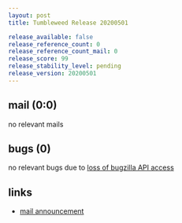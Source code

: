 ```yaml
---
layout: post
title: Tumbleweed Release 20200501

release_available: false
release_reference_count: 0
release_reference_count_mail: 0
release_score: 99
release_stability_level: pending
release_version: 20200501
---
```


## mail (0:0)

no relevant mails

## bugs (0)

<!--more-->

no relevant bugs due to [loss of bugzilla API access](https://bugzilla.opensuse.org/show_bug.cgi?id=1157722)



## links

- [mail announcement](https://lists.opensuse.org/opensuse-factory/2020-05/msg00011.html)
